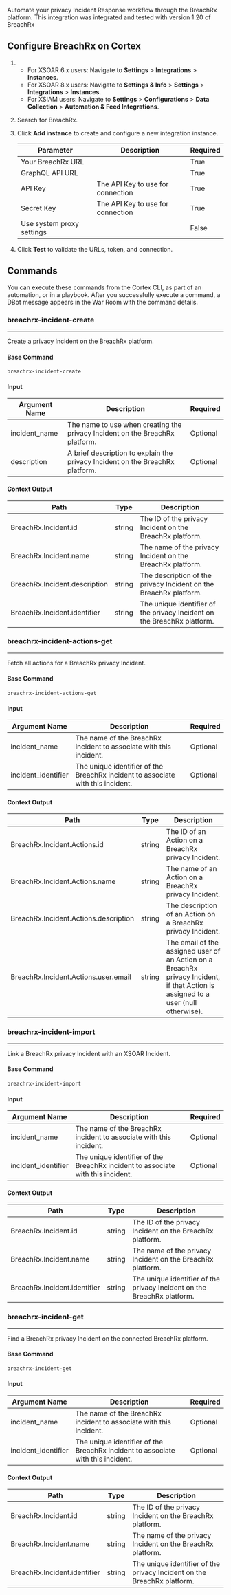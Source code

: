 Automate your privacy Incident Response workflow through the BreachRx platform.
This integration was integrated and tested with version 1.20 of BreachRx

## Configure BreachRx on Cortex

1. * For XSOAR 6.x users: Navigate to **Settings** > **Integrations** > **Instances**.
   * For XSOAR 8.x users: Navigate to **Settings & Info** > **Settings** > **Integrations** > **Instances**.
   * For XSIAM users: Navigate to **Settings** > **Configurations** > **Data Collection** > **Automation & Feed Integrations**.
2. Search for BreachRx.
3. Click **Add instance** to create and configure a new integration instance.

    | **Parameter** | **Description** | **Required** |
    | --- | --- | --- |
    | Your BreachRx URL |  | True |
    | GraphQL API URL |  | True |
    | API Key | The API Key to use for connection | True |
    | Secret Key | The API Key to use for connection | True |
    | Use system proxy settings |  | False |

4. Click **Test** to validate the URLs, token, and connection.
## Commands
You can execute these commands from the Cortex CLI, as part of an automation, or in a playbook.
After you successfully execute a command, a DBot message appears in the War Room with the command details.
### breachrx-incident-create
***
Create a privacy Incident on the BreachRx platform.


#### Base Command

`breachrx-incident-create`
#### Input

| **Argument Name** | **Description** | **Required** |
| --- | --- | --- |
| incident_name | The name to use when creating the privacy Incident on the BreachRx platform. | Optional |
| description | A brief description to explain the privacy Incident on the BreachRx platform. | Optional |


#### Context Output

| **Path** | **Type** | **Description** |
| --- | --- | --- |
| BreachRx.Incident.id | string | The ID of the privacy Incident on the BreachRx platform. |
| BreachRx.Incident.name | string | The name of the privacy Incident on the BreachRx platform. |
| BreachRx.Incident.description | string | The description of the privacy Incident on the BreachRx platform. |
| BreachRx.Incident.identifier | string | The unique identifier of the privacy Incident on the BreachRx platform. |

### breachrx-incident-actions-get
***
Fetch all actions for a BreachRx privacy Incident.


#### Base Command

`breachrx-incident-actions-get`
#### Input

| **Argument Name** | **Description** | **Required** |
| --- | --- | --- |
| incident_name | The name of the BreachRx incident to associate with this incident. | Optional |
| incident_identifier | The unique identifier of the BreachRx incident to associate with this incident. | Optional |


#### Context Output

| **Path** | **Type** | **Description** |
| --- | --- | --- |
| BreachRx.Incident.Actions.id | string | The ID of an Action on a BreachRx privacy Incident. |
| BreachRx.Incident.Actions.name | string | The name of an Action on a BreachRx privacy Incident. |
| BreachRx.Incident.Actions.description | string | The description of an Action on a BreachRx privacy Incident. |
| BreachRx.Incident.Actions.user.email | string | The email of the assigned user of an Action on a BreachRx privacy Incident, if that Action is assigned to a user \(null otherwise\). |

### breachrx-incident-import
***
Link a BreachRx privacy Incident with an XSOAR Incident.


#### Base Command

`breachrx-incident-import`
#### Input

| **Argument Name** | **Description** | **Required** |
| --- | --- | --- |
| incident_name | The name of the BreachRx incident to associate with this incident. | Optional |
| incident_identifier | The unique identifier of the BreachRx incident to associate with this incident. | Optional |


#### Context Output

| **Path** | **Type** | **Description** |
| --- | --- | --- |
| BreachRx.Incident.id | string | The ID of the privacy Incident on the BreachRx platform. |
| BreachRx.Incident.name | string | The name of the privacy Incident on the BreachRx platform. |
| BreachRx.Incident.identifier | string | The unique identifier of the privacy Incident on the BreachRx platform. |

### breachrx-incident-get
***
Find a BreachRx privacy Incident on the connected BreachRx platform.


#### Base Command

`breachrx-incident-get`
#### Input

| **Argument Name** | **Description** | **Required** |
| --- | --- | --- |
| incident_name | The name of the BreachRx incident to associate with this incident. | Optional |
| incident_identifier | The unique identifier of the BreachRx incident to associate with this incident. | Optional |


#### Context Output

| **Path** | **Type** | **Description** |
| --- | --- | --- |
| BreachRx.Incident.id | string | The ID of the privacy Incident on the BreachRx platform. |
| BreachRx.Incident.name | string | The name of the privacy Incident on the BreachRx platform. |
| BreachRx.Incident.identifier | string | The unique identifier of the privacy Incident on the BreachRx platform. |
